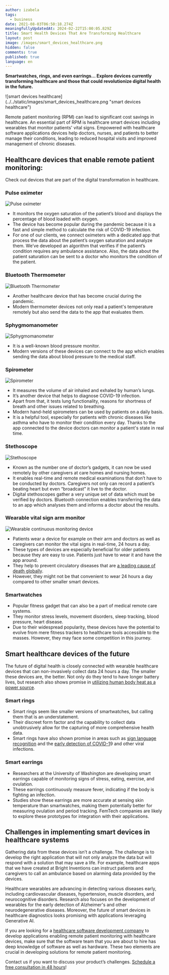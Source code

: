 ```yaml
---
author: izabela
tags:
  - business
date: 2021-08-03T06:50:18.274Z
meaningfullyUpdatedAt: 2024-02-22T15:00:05.829Z
title: Smart Health Devices That Are Transforming Healthcare
layout: post
image: /images/smart_devices_healthcare.png
hidden: false
comments: true
published: true
language: en
---
```

**Smartwatches, rings, and even earrings… Explore devices currently transforming healthcare and those that could revolutionize digital health in the future.**

<div className="image">![smart devices healthcare](../../static/images/smart_devices_healthcare.png "smart devices healthcare")</div>

Remote patient monitoring (RPM) can lead to significant cost savings in healthcare. An essential part of RPM is healthcare smart devices including wearables that monitor patients' vital signs. Empowered with healthcare software applications devices help doctors, nurses, and patients to better manage their conditions, leading to reduced hospital visits and improved management of chronic diseases.

## Healthcare devices that enable remote patient monitoring:

Check out devices that are part of the digital transformation in healthcare.

### Pulse oximeter

![Pulse oximeter](../../static/images/blogpost_www_pulse_oximeter.png)

* It monitors the oxygen saturation of the patient’s blood and displays the percentage of blood loaded with oxygen.
* The device has become popular during the pandemic because it is a fast and simple method to calculate the risk of COVID-19 infection. 
* For one of our clients, we connect oximeters with a dedicated app that process the data about the patient’s oxygen saturation and analyze them. We’ve developed an algorithm that verifies if the patient’s condition requires any ambulance assistance. Also, the data about the patient saturation can be sent to a doctor who monitors the condition of the patient.

### Bluetooth Thermometer

![Bluetooth Thermometer](../../static/images/blogpost_www_thermometer.png)

* Another healthcare device that has become crucial during the pandemic.
* Modern thermometer devices not only read a patient's temperature remotely but also send the data to the app that evaluates them.

### Sphygmomanometer

![Sphygmomanometer](../../static/images/blogpost_www_sphygmomanometer.png)

* It is a well-known blood pressure monitor.
* Modern versions of these devices can connect to the app which enables sending the data about blood pressure to the medical staff.

### Spirometer

![Spirometer](../../static/images/blogpost_www_spirometer.png)

* It measures the volume of air inhaled and exhaled by human’s lungs.
* It’s another device that helps to diagnose COVID-19 infection. 
* Apart from that, it tests lung functionality, reasons for shortness of breath and other issues related to breathing.
* Modern hand-held spirometers can be used by patients on a daily basis.
* It is a helpful tool, especially for patients with chronic diseases like asthma who have to monitor their condition every day. Thanks to the app connected to the device doctors can monitor a patient's state in real time.

### Stethoscope

![Stethoscope](../../static/images/blogpost_www_stethoscope.png)

* Known as the number one of doctor’s gadgets, it can now be used remotely by other caregivers at care homes and nursing homes. 
* It enables real-time and remote medical examinations that don’t have to be conducted by doctors. Caregivers not only can record a patient’s beating heart but even “broadcast” it live to the doctor.
* Digital stethoscopes gather a very unique set of data which must be verified by doctors. Bluetooth connection enables transferring the data to an app which analyses them and informs a doctor about the results. 

### Wearable vital sign arm monitor

![Wearable continuous monitoring device](../../static/images/blogpost_www_continuous_monitoring_device.png)

* Patients wear a device for example on their arm and doctors as well as caregivers can monitor the vital signs in real-time, 24 hours a day.
* These types of devices are especially beneficial for older patients because they are easy to use. Patients just have to wear it and have the app around.
* They help to prevent circulatory diseases that are [a leading cause of death globally](https://www.who.int/news-room/fact-sheets/detail/cardiovascular-diseases-(cvds)).
* However, they might not be that convenient to wear 24 hours a day compared to other smaller smart devices.

### Smartwatches

* Popular fitness gadget that can also be a part of medical remote care systems.
* They monitor stress levels, movement disorders, sleep tracking, blood pressure, heart disease.
* Due to their widespread popularity, these devices have the potential to evolve from mere fitness trackers to healthcare tools accessible to the masses. However, they may face some competition in this journey.

## Smart healthcare devices of the future

The future of digital health is closely connected with wearable healthcare devices that can non-invasively collect data 24 hours a day. The smaller these devices are, the better. Not only do they tend to have longer battery lives, but research also shows promise in [utilizing human body heat as a power source](https://scitechdaily.com/new-wearable-device-turns-your-body-into-a-biological-battery/).

### Smart rings

* Smart rings seem like smaller versions of smartwatches, but calling them that is an understatement.
* Their discreet form factor and the capability to collect data unobtrusively allow for the capturing of more comprehensive health data.
* Smart rings have also shown promise in areas such as [sign language recognition](https://dl.acm.org/doi/10.1145/3597638.3614491) and the [early detection of COVID-1](https://www.fiercehealthcare.com/tech/ucsf-launches-study-to-use-wearable-data-from-oura-ring-for-early-covid-19-detection)9 and other viral infections.

### Smart earrings

* Researchers at the University of Washington are developing smart earrings capable of monitoring signs of stress, eating, exercise, and ovulation.
* These earrings continuously measure fever, indicating if the body is fighting an infection.
* Studies show these earrings are more accurate at sensing skin temperature than smartwatches, making them potentially better for measuring ovulation and period tracking. FemTech companies are likely to explore these prototypes for integration with their applications.

## Challenges in implementing smart devices in healthcare systems

Gathering data from these devices isn’t a challenge. The challenge is to develop the right application that will not only analyze the data but will respond with a solution that may save a life. For example, healthcare apps that we have created at Bright Inventions can instruct patients and caregivers to call an ambulance based on alarming data provided by the devices. 

Healthcare wearables are advancing in detecting various diseases early, including cardiovascular diseases, hypertension, muscle disorders, and neurocognitive disorders. Research also focuses on the development of wearables for the early detection of Alzheimer's and other neurodegenerative diseases​. Moreover, the future of smart devices in healthcare diagnostics looks promising with applications leveraging Generative AI.

If you are looking for a [healthcare software development company](/our-areas/healthcare-software-development/) to develop applications enabling remote patient monitoring with healthcare devices, make sure that the software team that you are about to hire has deep knowledge of software as well as hardware. These two elements are crucial in developing solutions for remote patient monitoring.

Contact us if you want to discuss your product’s challenges. [Schedule a free consultation in 48 hours](/start-project/)!